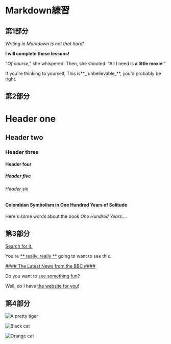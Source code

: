 # Markdown練習

## 第1部分
_Writing in Markdown is not that hard!_

**I will complete these lessons!**

"_Of course_," she whispered. Then, she shouted: "All I need is **a little moxie**!"

If you're thinking to yourself, This is**_ unbelievable_**, you'd probably be right.

## 第2部分

# Header one 
## Header two 
### Header three 
#### Header four 
##### Header five 
###### Header six 

#### Colombian Symbolism in One Hundred Years of Solitude 

Here's some words about the book _One Hundred Years..._.

## 第3部分

[Search for it.]( www.google.com)

You're [** really, really **](www.dailykitten.com) going to want to see this.

[#### The Latest News from the BBC ####](www.bbc.com/news)

Do you want to [see something fun][a fun place]?

Well, do I have [the website for you][another fun place]!

[a fun place]: www.zombo.com
[another fun place]:www.stumbleupon.com

## 第4部分
![A pretty tiger](https://upload.wikimedia.org/wikipedia/commons/5/56/Tiger.50.jpg)

![Black cat][Black]

![Orange cat][Orange]

[Black]: https://upload.wikimedia.org/wikipedia/commons/a/a3/81_INF_DIV_SSI.jpg
[Orange]: http://icons.iconarchive.com/icons/google/noto-emoji-animals-nature/256/22221-cat-icon.png